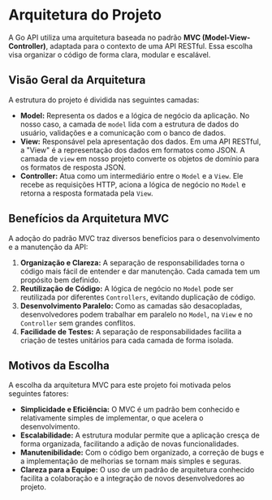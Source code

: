 # Arquitetura do Projeto

A Go API utiliza uma arquitetura baseada no padrão **MVC (Model-View-Controller)**, adaptada para o contexto de uma API RESTful. Essa escolha visa organizar o código de forma clara, modular e escalável.

## Visão Geral da Arquitetura

A estrutura do projeto é dividida nas seguintes camadas:

- **Model:** Representa os dados e a lógica de negócio da aplicação. No nosso caso, a camada de `model` lida com a estrutura de dados do usuário, validações e a comunicação com o banco de dados.
- **View:** Responsável pela apresentação dos dados. Em uma API RESTful, a "View" é a representação dos dados em formatos como JSON. A camada de `view` em nosso projeto converte os objetos de domínio para os formatos de resposta JSON.
- **Controller:** Atua como um intermediário entre o `Model` e a `View`. Ele recebe as requisições HTTP, aciona a lógica de negócio no `Model` e retorna a resposta formatada pela `View`.

## Benefícios da Arquitetura MVC

A adoção do padrão MVC traz diversos benefícios para o desenvolvimento e a manutenção da API:

1.  **Organização e Clareza:** A separação de responsabilidades torna o código mais fácil de entender e dar manutenção. Cada camada tem um propósito bem definido.
2.  **Reutilização de Código:** A lógica de negócio no `Model` pode ser reutilizada por diferentes `Controllers`, evitando duplicação de código.
3.  **Desenvolvimento Paralelo:** Como as camadas são desacopladas, desenvolvedores podem trabalhar em paralelo no `Model`, na `View` e no `Controller` sem grandes conflitos.
4.  **Facilidade de Testes:** A separação de responsabilidades facilita a criação de testes unitários para cada camada de forma isolada.

## Motivos da Escolha

A escolha da arquitetura MVC para este projeto foi motivada pelos seguintes fatores:

-   **Simplicidade e Eficiência:** O MVC é um padrão bem conhecido e relativamente simples de implementar, o que acelera o desenvolvimento.
-   **Escalabilidade:** A estrutura modular permite que a aplicação cresça de forma organizada, facilitando a adição de novas funcionalidades.
-   **Manutenibilidade:** Com o código bem organizado, a correção de bugs e a implementação de melhorias se tornam mais simples e seguras.
-   **Clareza para a Equipe:** O uso de um padrão de arquitetura conhecido facilita a colaboração e a integração de novos desenvolvedores ao projeto.
